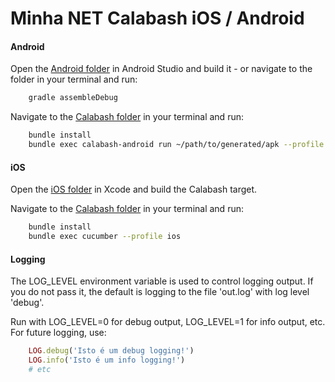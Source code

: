 # Minha NET Calabash iOS / Android

#### Android

Open the [Android folder](android) in Android Studio and build it - or navigate to the folder in your terminal and run:

```bash
	gradle assembleDebug
```

Navigate to the [Calabash folder](calabash) in your terminal and run:

```bash
	bundle install
	bundle exec calabash-android run ~/path/to/generated/apk --profile android
```	

#### iOS

Open the [iOS folder](ios) in Xcode and build the Calabash target.

Navigate to the [Calabash folder](calabash) in your terminal and run:

```bash
	bundle install
	bundle exec cucumber --profile ios
```	

#### Logging

The LOG_LEVEL environment variable is used to control logging output. If you do not pass it, the default is logging to the file 'out.log' with log level 'debug'. 

Run with LOG\_LEVEL=0 for debug output, LOG_LEVEL=1 for info output, etc. For future logging, use:

```ruby
	LOG.debug('Isto é um debug logging!')
	LOG.info('Isto é um info logging!')
	# etc
```	